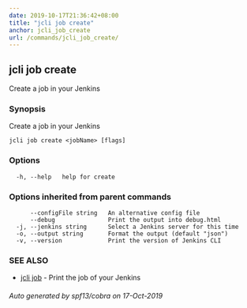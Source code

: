 ```yaml
---
date: 2019-10-17T21:36:42+08:00
title: "jcli job create"
anchor: jcli_job_create
url: /commands/jcli_job_create/
---
```

## jcli job create

Create a job in your Jenkins

### Synopsis

Create a job in your Jenkins

```
jcli job create <jobName> [flags]
```

### Options

```
  -h, --help   help for create
```

### Options inherited from parent commands

```
      --configFile string   An alternative config file
      --debug               Print the output into debug.html
  -j, --jenkins string      Select a Jenkins server for this time
  -o, --output string       Format the output (default "json")
  -v, --version             Print the version of Jenkins CLI
```

### SEE ALSO

* [jcli job](/commands/jcli_job/)	 - Print the job of your Jenkins

###### Auto generated by spf13/cobra on 17-Oct-2019
